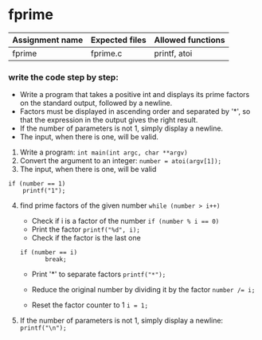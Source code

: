 # fprime

| Assignment name | Expected files | Allowed functions |
| --------------- | -------------  | ----------------- |
| fprime        | fprime.c     | printf, atoi             |

### write the code step by step:
* Write a program that takes a positive int and displays its prime factors on the standard output, followed by a newline.
* Factors must be displayed in ascending order and separated by '*', so that the expression in the output gives the right result.
* If the number of parameters is not 1, simply display a newline.
* The input, when there is one, will be valid.

1. Write a program: ``` int main(int argc, char **argv) ```
2. Convert the argument to an integer: ``` number = atoi(argv[1]); ```
3. The input, when there is one, will be valid
```
if (number == 1)
    printf("1");
```
4. find prime factors of the given number ``` while (number > i++) ```
     * Check if i is a factor of the number ``` if (number % i == 0) ```
     * Print the factor ``` printf("%d", i); ```
     * Check if the factor is the last one
      
      ```
      if (number == i)
             break;
      ```
      
     * Print '*' to separate factors ``` printf("*"); ```
    
     * Reduce the original number by dividing it by the factor ``` number /= i; ```
     
     * Reset the factor counter to 1 ``` i = 1; ```
     
5.  If the number of parameters is not 1, simply display a newline: ``` printf("\n"); ```
